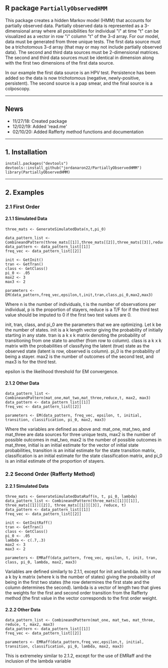## R package `PartiallyObservedHMM`

This package creates a hidden Markov model (HMM) that accounts for partially observed data.  Partially observed data is represented as a 3-dimensional array where all possibilities for individual "i" at time "t" can be visualized as a vector in row "i" column "t" of the 3-d array.  For our model, data must be generated from three unique tests.  The first data source must be a trichotomous 3-d array (that may or may not include partially observed data).  The second and third data sources must be 2-dimensional matrices. The second and third data sources must be identical in dimension along with the first two dimensions of the first data source.  

In our example the first data source is an HPV test.  Persistence has been added so the data is now trichotomous (negative, newly-positive, persistent).  The second source is a pap smear, and the final source is a colposcopy.  

-----
## News

- 11/27/18: Created package
- 12/02/19: Added 'read.me'
- 02/10/20: Added Rafferty method functions and documentation 

-----

## 1\. Installation 

```{r}
install.packages("devtools")
devtools::install_github("jordanaron22/PartiallyObservedHMM")
library(PartiallyObservedHMM)
```
-----

## 2\. Examples 

### 2.1 First Order 

#### 2.1.1 Simulated Data 

```{r}
three_mats <- GenerateSimulatedData(n,t,pi_0)

data_pattern_list <- CombineandPattern(three_mats[[1]],three_mats[[2]],three_mats[[3]],reduce,t)
data_pattern <- data_pattern_list[[1]]
freq_vec <- data_pattern_list[[2]]

init <- GetInit()
tran <- GetTran()
class <- GetClass()
pi_0 <- .05
max2 <- 3
max3 <- 2

parameters <- EM(data_pattern,freq_vec,epsilon,t,init,tran,class,pi_0,max2,max3)
```

Where n is the number of individuals, t is the number of observations per individual, p is the proportion of stayers, reduce is a T/F for if the third test value should be imputed to 0 if the first two test values are 0.

init, tran, class, and pi_0 are the parameters that we are optimizing.  Let k be the number of states.  init is a k length vector giving the probability of initially starting in any state.  tran is a k x k matrix denoting the probability of transitioning from one state to another (from row to column).  class is a k x k matrix with the probabilities of classifying the latent (true) state as the observed state (latent is row, observed is column).  pi_0 is the probability of being a stayer.  max2 is the number of outcomes of the second test, and max3 is for the third test.

epsilon is the likelihood threshold for EM convergence. 

#### 2.1.2 Other Data 

```{r}
data_pattern_list <- CombineandPattern(mat_one,mat_two,mat_three,reduce,t, max2, max3)
data_pattern <- data_pattern_list[[1]]
freq_vec <- data_pattern_list[[2]]

parameters <- EM(data_pattern, freq_vec, epsilon, t, initial, transition, classification, pi_0, max2, max3)
```

Where the variables are defined as above and: mat_one, mat_two, and mat_three are data sources for three unique tests, max2 is the number of possible outcomes in mat_two, max2 is the number of possible outcomes in mat_three, initial is an initial estimate for the vector of initial state probabilities, transition is an initial estimate for the state transition matrix, classification is an initial estimate for the state classification matrix, and pi_0 is an initial estimate of the proportion of stayers. 

### 2.2 Second Order (Rafferty Method)

#### 2.2.1 Simulated Data

```{r}
three_mats <- GenerateSimulatedDataRaff(n, t, pi_0, lambda)
data_pattern_list <- CombineandPattern(three_mats[[1]][[1]], three_mats[[1]][[2]], three_mats[[1]][[3]], reduce, t)
data_pattern <- data_pattern_list[[1]]
freq_vec <- data_pattern_list[[2]]

init <- GetInitRaff()
tran <- GetTran()
class <- GetClass()
pi_0 <- .05
lambda <- c(.7,.3)
max2 <- 3
max3 <- 2

parameters <- EMRaff(data_pattern, freq_vec, epsilon, t, init, tran, class, pi_0, lambda, max2, max3)
```

Variables are defined similarly to 2.1.1, except for init and lambda.  init is now a k by k matrix (where k is the number of states) giving the probability of being in the first two states (the row determines the first state and the column determines the second).  lambda is a vector of length two that gives the weights for the first and second order transition from the Rafferty method (the first value in the vector corresponds to the first order weight.  

#### 2.2.2 Other Data

```{r}
data_pattern_list <- CombineandPattern(mat_one, mat_two, mat_three, reduce, t, max2, max3)
data_pattern <- data_pattern_list[[1]]
freq_vec <- data_pattern_list[[2]]

parameters <- EMRaff(data_pattern,freq_vec,epsilon,t, initial, transition, classification, pi_0, lambda, max2, max3)
```

This is extremeley similar to 2.1.2, except for the use of EMRaff and the inclusion of the lambda variable
